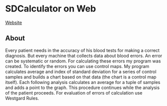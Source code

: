 # SDCalculator on Web

[Website](sdcalculatorweb.web.app)

## About 

Every patient needs in the accuracy of his blood tests for making a correct diagnosis. 
But every machine that collects data about blood errors. An error can be systematic or 
random. For calculating these errors my program was created. To identify the errors you 
can use control maps. My program calculates average and index of standard deviation for 
a series of control samples and builds a chart based on that data (the chart is a 
control map itself). Each following analysis calculates an average for a tuple of 
samples and adds a point to the graph. This procedure continues while the analysis of 
the patient proceeds. For evaluation of errors of calculation use Westgard Rules.

